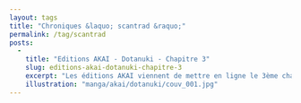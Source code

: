 ```yaml
---
layout: tags
title: "Chroniques &laquo; scantrad &raquo;"
permalink: /tag/scantrad
posts:
  -
    title: "Editions AKAI - Dotanuki - Chapitre 3"
    slug: editions-akai-dotanuki-chapitre-3
    excerpt: "Les éditions AKAI viennent de mettre en ligne le 3ème chapitre du manga Dotanuki de Lorenzo. La trame scénaristique commence à se développer avec la révélation de la quête des protagonistes principaux et l'apparition d'une faction obscure qui va tenter de les empêcher d'atteindre leur but. Plus de densité, et donc plus d'intérêt. Poursuivez sur"
    illustration: "manga/akai/dotanuki/couv_001.jpg"
---
```


